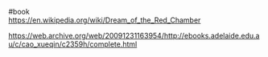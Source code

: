 #book  
https://en.wikipedia.org/wiki/Dream_of_the_Red_Chamber

https://web.archive.org/web/20091231163954/http://ebooks.adelaide.edu.au/c/cao_xueqin/c2359h/complete.html

